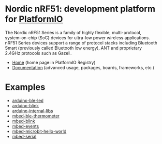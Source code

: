 
# Nordic nRF51: development platform for [PlatformIO](https://platformio.org)

The Nordic nRF51 Series is a family of highly flexible, multi-protocol, system-on-chip (SoC) devices for ultra-low power wireless applications. nRF51 Series devices support a range of protocol stacks including Bluetooth Smart (previously called Bluetooth low energy), ANT and proprietary 2.4GHz protocols such as Gazell.

* [Home](https://platformio.org/platforms/nordicnrf51) (home page in PlatformIO Registry)
* [Documentation](https://docs.platformio.org/page/platforms/nordicnrf51.html) (advanced usage, packages, boards, frameworks, etc.)

# Examples

* [arduino-ble-led](https://github.com/platformio/platform-nordicnrf51/tree/master/examples/arduino-ble-led)
* [arduino-blink](https://github.com/platformio/platform-nordicnrf51/tree/master/examples/arduino-blink)
* [arduino-internal-libs](https://github.com/platformio/platform-nordicnrf51/tree/master/examples/arduino-internal-libs)
* [mbed-ble-thermometer](https://github.com/platformio/platform-nordicnrf51/tree/master/examples/mbed-ble-thermometer)
* [mbed-blink](https://github.com/platformio/platform-nordicnrf51/tree/master/examples/mbed-blink)
* [mbed-events](https://github.com/platformio/platform-nordicnrf51/tree/master/examples/mbed-events)
* [mbed-microbit-hello-world](https://github.com/platformio/platform-nordicnrf51/tree/master/examples/mbed-microbit-hello-world)
* [mbed-serial](https://github.com/platformio/platform-nordicnrf51/tree/master/examples/mbed-serial)
